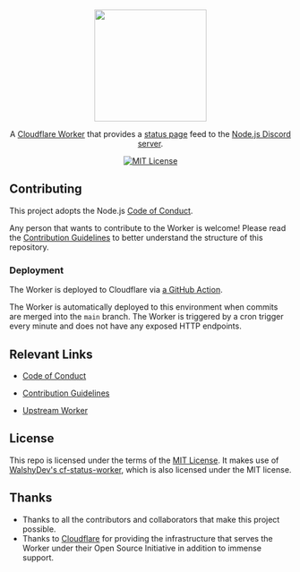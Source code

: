 <p align="center">
  <br />
  <a href="https://nodejs.org">
    <picture>
      <source media="(prefers-color-scheme: dark)" srcset="https://nodejs.org/static/logos/nodejsLight.svg">
      <img src="https://nodejs.org/static/logos/nodejsDark.svg" width="200px">
    </picture>
  </a>
</p>

<p align="center">
  A <a href="https://workers.cloudflare.com">Cloudflare Worker</a> that provides a <a href="https://status.nodejs.org">status page</a> feed to the <a href="https://nodejs.org/discord">Node.js Discord server</a>.
</p>

<p align="center">
    <a title="MIT License" href="LICENSE">
        <img src="https://img.shields.io/badge/license-MIT-blue" alt="MIT License" />
    </a>
</p>

## Contributing

This project adopts the Node.js [Code of Conduct](https://github.com/nodejs/admin/blob/main/CODE_OF_CONDUCT.md).

Any person that wants to contribute to the Worker is welcome! Please read the [Contribution Guidelines](CONTRIBUTING.md) to better understand the structure of this repository.

### Deployment

The Worker is deployed to Cloudflare via [a GitHub Action](./.github/workflows/deploy.yml).

The Worker is automatically deployed to this environment when commits are merged into the `main` branch. The Worker is triggered by a cron trigger every minute and does not have any exposed HTTP endpoints.

## Relevant Links

- [Code of Conduct](https://github.com/nodejs/admin/blob/main/CODE_OF_CONDUCT.md)

- [Contribution Guidelines](CONTRIBUTING.md)

- [Upstream Worker](https://github.com/WalshyDev/cf-status-worker)

## License

This repo is licensed under the terms of the [MIT License](./LICENSE.md). It makes use of [WalshyDev's cf-status-worker](https://github.com/WalshyDev/cf-status-worker), which is also licensed under the MIT license.

## Thanks

- Thanks to all the contributors and collaborators that make this project possible.
- Thanks to [Cloudflare](https://cloudflare.com) for providing the infrastructure that serves the Worker under their Open Source Initiative in addition to immense support.

